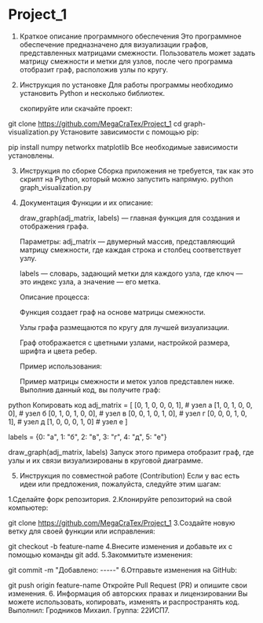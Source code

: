 # Project_1

1. Краткое описание программного обеспечения
Это программное обеспечение предназначено для визуализации графов, представленных матрицами смежности. Пользователь может задать матрицу смежности и метки для узлов, после чего программа отобразит граф, расположив узлы по кругу.

2. Инструкция по установке
Для работы программы необходимо установить Python и несколько библиотек.

    скопируйте или скачайте проект:

git clone https://github.com/MegaCraTex/Project_1
cd graph-visualization.py
    Установите зависимости с помощью pip:

pip install numpy networkx matplotlib
Все необходимые зависимости установлены.

3. Инструкция по сборке
Сборка приложения не требуется, так как это скрипт на Python, который можно запустить напрямую.
python graph_visualization.py

4. Документация
Функции и их описание:

    draw_graph(adj_matrix, labels) — главная функция для создания и отображения графа.
   
    Параметры:
    adj_matrix — двумерный массив, представляющий матрицу смежности, где каждая строка и столбец соответствует узлу.
   
    labels — словарь, задающий метки для каждого узла, где ключ — это индекс узла, а значение — его метка.
   
    Описание процесса:
   
    Функция создает граф на основе матрицы смежности.
   
    Узлы графа размещаются по кругу для лучшей визуализации.
   
    Граф отображается с цветными узлами, настройкой размера, шрифта и цвета ребер.
   
    Пример использования:
   
    Пример матрицы смежности и меток узлов представлен ниже. Выполнив данный код, вы получите граф:

python
Копировать код
adj_matrix = [
    [0, 1, 0, 0, 0, 1],  # узел а
    [1, 0, 1, 0, 0, 0],  # узел б
    [0, 1, 0, 1, 0, 0],  # узел в
    [0, 0, 1, 0, 1, 0],  # узел г
    [0, 0, 0, 1, 0, 1],  # узел д
    [1, 0, 0, 0, 1, 0]   # узел е
]

labels = {0: "а", 1: "б", 2: "в", 3: "г", 4: "д", 5: "е"}

draw_graph(adj_matrix, labels)
Запуск этого примера отобразит граф, где узлы и их связи визуализированы в круговой диаграмме.

5. Инструкция по совместной работе (Contribution)
Если у вас есть идеи или предложения, пожалуйста, следуйте этим шагам:

1.Сделайте форк репозитория.
2.Клонируйте репозиторий на свой компьютер:

git clone https://github.com/MegaCraTex/Project_1
3.Создайте новую ветку для своей функции или исправления:

git checkout -b feature-name
4.Внесите изменения и добавьте их с помощью команды git add.
5.Закоммитьте изменения:

git commit -m "Добавлено: -----"
6.Отправьте изменения на GitHub:

git push origin feature-name
Откройте Pull Request (PR) и опишите свои изменения.
6. Информация об авторских правах и лицензировании
Вы можете использовать, копировать, изменять и распространять код.
Выполнил: Гродников Михаил. Группа: 22ИСП7.
